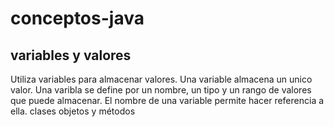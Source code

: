 # conceptos-java
## variables y valores
Utiliza variables para almacenar valores. Una variable almacena un unico valor. Una varibla se define por un nombre, un tipo y un rango de valores que puede almacenar.
El nombre de una variable permite hacer referencia a ella.
clases objetos y métodos
